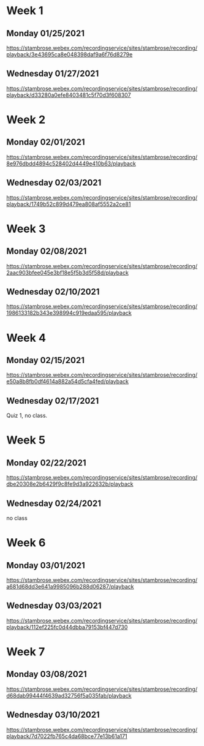 # Week 1
## Monday 01/25/2021
https://stambrose.webex.com/recordingservice/sites/stambrose/recording/playback/3e43695ca8e048398daf9a6f76d8279e
## Wednesday 01/27/2021
https://stambrose.webex.com/recordingservice/sites/stambrose/recording/playback/d33280a0efe8403481c5f70d3f608307

# Week 2
## Monday 02/01/2021
https://stambrose.webex.com/recordingservice/sites/stambrose/recording/8e976dbdd4894c528402d4449e410b63/playback
## Wednesday 02/03/2021
https://stambrose.webex.com/recordingservice/sites/stambrose/recording/playback/1749b52c899d479ea808af5552a2ce81

# Week 3
## Monday 02/08/2021
https://stambrose.webex.com/recordingservice/sites/stambrose/recording/2aac903bfee045e3bf18e5f5b3d5f58d/playback
## Wednesday 02/10/2021
https://stambrose.webex.com/recordingservice/sites/stambrose/recording/1986133182b343e398994c919edaa595/playback

# Week 4
## Monday 02/15/2021
https://stambrose.webex.com/recordingservice/sites/stambrose/recording/e50a8b8fb0df4614a882a54d5cfa4fed/playback
## Wednesday 02/17/2021
Quiz 1, no class.

# Week 5
## Monday 02/22/2021
https://stambrose.webex.com/recordingservice/sites/stambrose/recording/dbe20308e2b6429f9c8fe9d3a922632b/playback
## Wednesday 02/24/2021
no class

# Week 6
## Monday 03/01/2021
https://stambrose.webex.com/recordingservice/sites/stambrose/recording/a681d68dd3e641a9985096b288d06287/playback
## Wednesday 03/03/2021
https://stambrose.webex.com/recordingservice/sites/stambrose/recording/playback/112ef225fc0d44dbba79153bf447d730

# Week 7
## Monday 03/08/2021
https://stambrose.webex.com/recordingservice/sites/stambrose/recording/d68dab99444f4639ad32756f5a035fab/playback
## Wednesday 03/10/2021
https://stambrose.webex.com/recordingservice/sites/stambrose/recording/playback/7d7022fb765c4da68bce77e13b61a171
